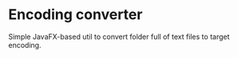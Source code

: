 # Encoding converter

Simple JavaFX-based util to convert folder full of text files to target encoding.